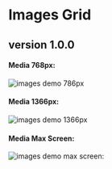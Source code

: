 ﻿# Images Grid 
## version 1.0.0

#### Media 768px:
![images demo 786px](https://github.com/AndriiKot/Images_Grid/blob/main/_demo_/images/ver_1_0_0/__media__768px__.png)
#### Media 1366px:
![images demo 1366px](https://github.com/AndriiKot/Images_Grid/blob/main/_demo_/images/ver_1_0_0/__media__1366px__.png)
#### Media Max Screen:
![images demo max screen: ](https://github.com/AndriiKot/Images_Grid/blob/main/_demo_/images/ver_1_0_0/__media__max_px__.png)
